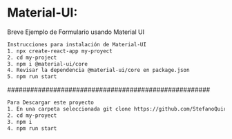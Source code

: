 # Material-UI:

Breve Ejemplo de Formulario usando Material UI


```sh
Instrucciones para instalación de Material-UI
1. npx create-react-app my-proyect
2. cd my-project
3. npm i @material-ui/core
4. Revisar la dependencia @material-ui/core en package.json
5. npm run start
```

#####################################################

```sh
Para Descargar este proyecto
1. En una carpeta seleccionada git clone https://github.com/StefanoQuiroz/MATERIAL-UI.git
2. cd my-proyect
3. npm i
4. npm run start
```
